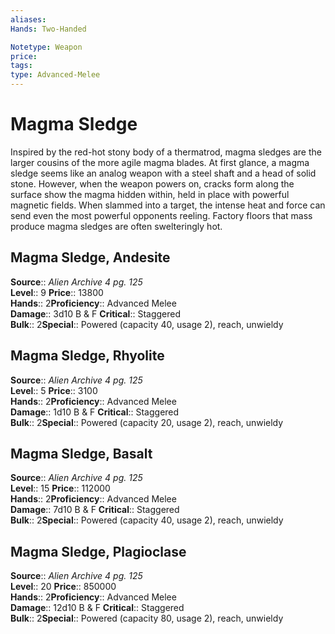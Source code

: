 ```yaml
---
aliases: 
Hands: Two-Handed

Notetype: Weapon
price: 
tags: 
type: Advanced-Melee
---
```


# Magma Sledge

Inspired by the red-hot stony body of a thermatrod, magma sledges are the larger cousins of the more agile magma blades. At first glance, a magma sledge seems like an analog weapon with a steel shaft and a head of solid stone. However, when the weapon powers on, cracks form along the surface show the magma hidden within, held in place with powerful magnetic fields. When slammed into a target, the intense heat and force can send even the most powerful opponents reeling. Factory floors that mass produce magma sledges are often swelteringly hot.  

## Magma Sledge, Andesite

**Source**:: _Alien Archive 4 pg. 125_  
**Level**:: 9
**Price**:: 13800  
**Hands**:: 2**Proficiency**:: Advanced Melee  
**Damage**:: 3d10 B & F
**Critical**:: Staggered  
**Bulk**:: 2**Special**:: Powered (capacity 40, usage 2), reach, unwieldy

## Magma Sledge, Rhyolite

**Source**:: _Alien Archive 4 pg. 125_  
**Level**:: 5
**Price**:: 3100  
**Hands**:: 2**Proficiency**:: Advanced Melee  
**Damage**:: 1d10 B & F
**Critical**:: Staggered  
**Bulk**:: 2**Special**:: Powered (capacity 20, usage 2), reach, unwieldy

## Magma Sledge, Basalt

**Source**:: _Alien Archive 4 pg. 125_  
**Level**:: 15
**Price**:: 112000  
**Hands**:: 2**Proficiency**:: Advanced Melee  
**Damage**:: 7d10 B & F
**Critical**:: Staggered  
**Bulk**:: 2**Special**:: Powered (capacity 40, usage 2), reach, unwieldy

## Magma Sledge, Plagioclase

**Source**:: _Alien Archive 4 pg. 125_  
**Level**:: 20
**Price**:: 850000  
**Hands**:: 2**Proficiency**:: Advanced Melee  
**Damage**:: 12d10 B & F
**Critical**:: Staggered  
**Bulk**:: 2**Special**:: Powered (capacity 80, usage 2), reach, unwieldy
